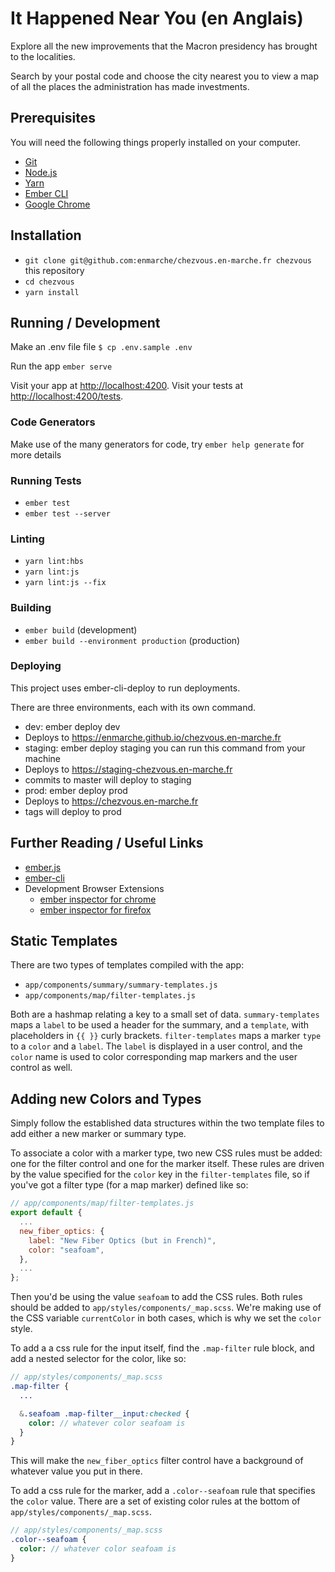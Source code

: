 # It Happened Near You (en Anglais)

Explore all the new improvements that the Macron presidency has brought to the localities.

Search by your postal code and choose the city nearest you to view a map of all the places the administration has made investments.

## Prerequisites

You will need the following things properly installed on your computer.

* [Git](https://git-scm.com/)
* [Node.js](https://nodejs.org/)
* [Yarn](https://yarnpkg.com/)
* [Ember CLI](https://ember-cli.com/)
* [Google Chrome](https://google.com/chrome/)

## Installation

* `git clone git@github.com:enmarche/chezvous.en-marche.fr chezvous` this repository
* `cd chezvous`
* `yarn install`

## Running / Development

Make an .env file file
`$ cp .env.sample .env`

Run the app
`ember serve`

Visit your app at [http://localhost:4200](http://localhost:4200).
Visit your tests at [http://localhost:4200/tests](http://localhost:4200/tests).

### Code Generators

Make use of the many generators for code, try `ember help generate` for more details

### Running Tests

* `ember test`
* `ember test --server`

### Linting

* `yarn lint:hbs`
* `yarn lint:js`
* `yarn lint:js --fix`

### Building

* `ember build` (development)
* `ember build --environment production` (production)

### Deploying

This project uses ember-cli-deploy to run deployments.

There are three environments, each with its own command.

- dev: ember deploy dev
 - Deploys to https://enmarche.github.io/chezvous.en-marche.fr
- staging: ember deploy staging you can run this command from your machine
 - Deploys to https://staging-chezvous.en-marche.fr
 - commits to master will deploy to staging
- prod: ember deploy prod
 - Deploys to https://chezvous.en-marche.fr
 - tags will deploy to prod

## Further Reading / Useful Links

* [ember.js](https://emberjs.com/)
* [ember-cli](https://ember-cli.com/)
* Development Browser Extensions
  * [ember inspector for chrome](https://chrome.google.com/webstore/detail/ember-inspector/bmdblncegkenkacieihfhpjfppoconhi)
  * [ember inspector for firefox](https://addons.mozilla.org/en-US/firefox/addon/ember-inspector/)

## Static Templates

There are two types of templates compiled with the app:
- `app/components/summary/summary-templates.js`
- `app/components/map/filter-templates.js`

Both are a hashmap relating a key to a small set of data. `summary-templates` maps a `label` to be used a header for the summary, and a `template`, with placeholders in `{{ }}` curly brackets. `filter-templates` maps a marker `type` to a `color` and a `label`. The `label` is displayed in a user control, and the `color` name is used to color corresponding map markers and the user control as well.

## Adding new Colors and Types

Simply follow the established data structures within the two template files to add either a new marker or summary type.

To associate a color with a marker type, two new CSS rules must be added: one for the filter control and one for the marker itself. These rules are driven by the value specified for the `color` key in the `filter-templates` file, so if you've got a filter type (for a map marker) defined like so:
```js
// app/components/map/filter-templates.js
export default {
  ...
  new_fiber_optics: {
    label: "New Fiber Optics (but in French)",
    color: "seafoam",
  },
  ...
};
```

Then you'd be using the value `seafoam` to add the CSS rules. Both rules should be added to `app/styles/components/_map.scss`. We're making use of the CSS variable `currentColor` in both cases, which is why we set the `color` style.

To add a a css rule for the input itself, find the `.map-filter` rule block, and add a nested selector for the color, like so:
```sass
// app/styles/components/_map.scss
.map-filter {
  ...

  &.seafoam .map-filter__input:checked {
    color: // whatever color seafoam is
  }
}
```

This will make the `new_fiber_optics` filter control have a background of whatever value you put in there.

To add a css rule for the marker, add a `.color--seafoam` rule that specifies the `color` value. There are a set of existing color rules at the bottom of `app/styles/components/_map.scss`.
```sass
// app/styles/components/_map.scss
.color--seafoam {
  color: // whatever color seafoam is
}
```
